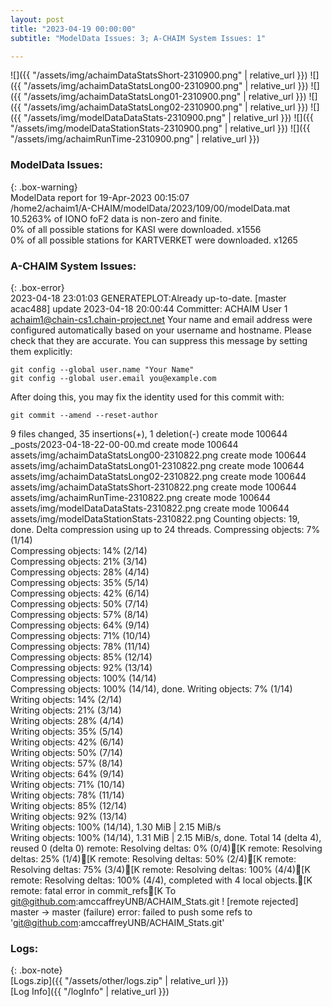```yaml
---
layout: post
title: "2023-04-19 00:00:00"
subtitle: "ModelData Issues: 3; A-CHAIM System Issues: 1"

---
```


![]({{ "/assets/img/achaimDataStatsShort-2310900.png" | relative_url }})
![]({{ "/assets/img/achaimDataStatsLong00-2310900.png" | relative_url }})
![]({{ "/assets/img/achaimDataStatsLong01-2310900.png" | relative_url }})
![]({{ "/assets/img/achaimDataStatsLong02-2310900.png" | relative_url }})
![]({{ "/assets/img/modelDataDataStats-2310900.png" | relative_url }})
![]({{ "/assets/img/modelDataStationStats-2310900.png" | relative_url }})
![]({{ "/assets/img/achaimRunTime-2310900.png" | relative_url }})


### ModelData Issues:  
  
{: .box-warning}  
 ModelData report for 19-Apr-2023 00:15:07   
 /home2/achaim1/A-CHAIM/modelData/2023/109/00/modelData.mat   
 10.5263% of IONO foF2 data is non-zero and finite.   
 0% of all possible stations for KASI were downloaded. x1556   
 0% of all possible stations for KARTVERKET were downloaded. x1265   
  
### A-CHAIM System Issues:  
  
{: .box-error}  
2023-04-18 23:01:03 GENERATEPLOT:Already up-to-date.
[master acac488] update 2023-04-18 20:00:44
 Committer: ACHAIM User 1 <achaim1@chain-cs1.chain-project.net>
Your name and email address were configured automatically based
on your username and hostname. Please check that they are accurate.
You can suppress this message by setting them explicitly:

    git config --global user.name "Your Name"
    git config --global user.email you@example.com

After doing this, you may fix the identity used for this commit with:

    git commit --amend --reset-author

 9 files changed, 35 insertions(+), 1 deletion(-)
 create mode 100644 _posts/2023-04-18-22-00-00.md
 create mode 100644 assets/img/achaimDataStatsLong00-2310822.png
 create mode 100644 assets/img/achaimDataStatsLong01-2310822.png
 create mode 100644 assets/img/achaimDataStatsLong02-2310822.png
 create mode 100644 assets/img/achaimDataStatsShort-2310822.png
 create mode 100644 assets/img/achaimRunTime-2310822.png
 create mode 100644 assets/img/modelDataDataStats-2310822.png
 create mode 100644 assets/img/modelDataStationStats-2310822.png
Counting objects: 19, done.
Delta compression using up to 24 threads.
Compressing objects:   7% (1/14)   Compressing objects:  14% (2/14)   Compressing objects:  21% (3/14)   Compressing objects:  28% (4/14)   Compressing objects:  35% (5/14)   Compressing objects:  42% (6/14)   Compressing objects:  50% (7/14)   Compressing objects:  57% (8/14)   Compressing objects:  64% (9/14)   Compressing objects:  71% (10/14)   Compressing objects:  78% (11/14)   Compressing objects:  85% (12/14)   Compressing objects:  92% (13/14)   Compressing objects: 100% (14/14)   Compressing objects: 100% (14/14), done.
Writing objects:   7% (1/14)   Writing objects:  14% (2/14)   Writing objects:  21% (3/14)   Writing objects:  28% (4/14)   Writing objects:  35% (5/14)   Writing objects:  42% (6/14)   Writing objects:  50% (7/14)   Writing objects:  57% (8/14)   Writing objects:  64% (9/14)   Writing objects:  71% (10/14)   Writing objects:  78% (11/14)   Writing objects:  85% (12/14)   Writing objects:  92% (13/14)   Writing objects: 100% (14/14), 1.30 MiB | 2.15 MiB/s   Writing objects: 100% (14/14), 1.31 MiB | 2.15 MiB/s, done.
Total 14 (delta 4), reused 0 (delta 0)
remote: Resolving deltas:   0% (0/4)[Kremote: Resolving deltas:  25% (1/4)[Kremote: Resolving deltas:  50% (2/4)[Kremote: Resolving deltas:  75% (3/4)[Kremote: Resolving deltas: 100% (4/4)[Kremote: Resolving deltas: 100% (4/4), completed with 4 local objects.[K
remote: fatal error in commit_refs[K
To git@github.com:amccaffreyUNB/ACHAIM_Stats.git
 ! [remote rejected] master -> master (failure)
error: failed to push some refs to 'git@github.com:amccaffreyUNB/ACHAIM_Stats.git'  

### Logs:  
  
{: .box-note}  
[Logs.zip]({{ "/assets/other/logs.zip" | relative_url }})  
[Log Info]({{ "/logInfo" | relative_url }})  
